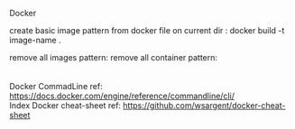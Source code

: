 Docker 

create basic image pattern from docker file on current dir : docker build -t image-name .

remove all images pattern:
remove all container pattern:
</br>
</br>
</br>
Docker CommadLine ref: https://docs.docker.com/engine/reference/commandline/cli/ </br>
Index Docker cheat-sheet ref: https://github.com/wsargent/docker-cheat-sheet
